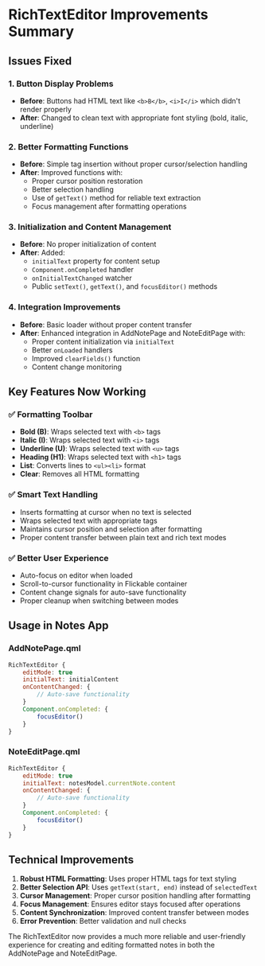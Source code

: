 # RichTextEditor Improvements Summary

## Issues Fixed

### 1. **Button Display Problems**
- **Before**: Buttons had HTML text like `<b>B</b>`, `<i>I</i>` which didn't render properly
- **After**: Changed to clean text with appropriate font styling (bold, italic, underline)

### 2. **Better Formatting Functions**
- **Before**: Simple tag insertion without proper cursor/selection handling
- **After**: Improved functions with:
  - Proper cursor position restoration
  - Better selection handling
  - Use of `getText()` method for reliable text extraction
  - Focus management after formatting operations

### 3. **Initialization and Content Management**
- **Before**: No proper initialization of content
- **After**: Added:
  - `initialText` property for content setup
  - `Component.onCompleted` handler
  - `onInitialTextChanged` watcher
  - Public `setText()`, `getText()`, and `focusEditor()` methods

### 4. **Integration Improvements**
- **Before**: Basic loader without proper content transfer
- **After**: Enhanced integration in AddNotePage and NoteEditPage with:
  - Proper content initialization via `initialText`
  - Better `onLoaded` handlers
  - Improved `clearFields()` function
  - Content change monitoring

## Key Features Now Working

### ✅ **Formatting Toolbar**
- **Bold (B)**: Wraps selected text with `<b>` tags
- **Italic (I)**: Wraps selected text with `<i>` tags  
- **Underline (U)**: Wraps selected text with `<u>` tags
- **Heading (H1)**: Wraps selected text with `<h1>` tags
- **List**: Converts lines to `<ul><li>` format
- **Clear**: Removes all HTML formatting

### ✅ **Smart Text Handling**
- Inserts formatting at cursor when no text is selected
- Wraps selected text with appropriate tags
- Maintains cursor position and selection after formatting
- Proper content transfer between plain text and rich text modes

### ✅ **Better User Experience**
- Auto-focus on editor when loaded
- Scroll-to-cursor functionality in Flickable container
- Content change signals for auto-save functionality
- Proper cleanup when switching between modes

## Usage in Notes App

### **AddNotePage.qml**
```qml
RichTextEditor {
    editMode: true
    initialText: initialContent
    onContentChanged: {
        // Auto-save functionality
    }
    Component.onCompleted: {
        focusEditor()
    }
}
```

### **NoteEditPage.qml**
```qml
RichTextEditor {
    editMode: true  
    initialText: notesModel.currentNote.content
    onContentChanged: {
        // Auto-save functionality
    }
    Component.onCompleted: {
        focusEditor()
    }
}
```

## Technical Improvements

1. **Robust HTML Formatting**: Uses proper HTML tags for text styling
2. **Better Selection API**: Uses `getText(start, end)` instead of `selectedText`
3. **Cursor Management**: Proper cursor position handling after formatting
4. **Focus Management**: Ensures editor stays focused after operations
5. **Content Synchronization**: Improved content transfer between modes
6. **Error Prevention**: Better validation and null checks

The RichTextEditor now provides a much more reliable and user-friendly experience for creating and editing formatted notes in both the AddNotePage and NoteEditPage.
